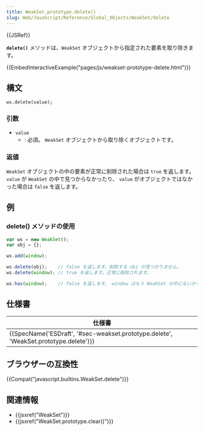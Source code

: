 ```yaml
---
title: WeakSet.prototype.delete()
slug: Web/JavaScript/Reference/Global_Objects/WeakSet/delete
---
```

{{JSRef}}

**`delete()`** メソッドは、`WeakSet` オブジェクトから指定された要素を取り除きます。

{{EmbedInteractiveExample("pages/js/weakset-prototype-delete.html")}}

## 構文

```
ws.delete(value);
```

### 引数

- `value`
  - : 必須。 `WeakSet` オブジェクトから取り除くオブジェクトです。

### 返値

`WeakSet` オブジェクトの中の要素が正常に削除された場合は `true` を返します。 `value` が `WeakSet` の中で見つからなかったり、 `value` がオブジェクトではなかった場合は `false` を返します。

## 例

### delete() メソッドの使用

```js
var ws = new WeakSet();
var obj = {};

ws.add(window);

ws.delete(obj);    // false を返します。削除する obj が見つかりません。
ws.delete(window); // true を返します。正常に削除されます。

ws.has(window);    // false を返します。 window はもう WeakSet の中にないからです。
```

## 仕様書

| 仕様書                                                                                                           |
| ---------------------------------------------------------------------------------------------------------------- |
| {{SpecName('ESDraft', '#sec-weakset.prototype.delete', 'WeakSet.prototype.delete')}} |

## ブラウザーの互換性

{{Compat("javascript.builtins.WeakSet.delete")}}

## 関連情報

- {{jsxref("WeakSet")}}
- {{jsxref("WeakSet.prototype.clear()")}}
